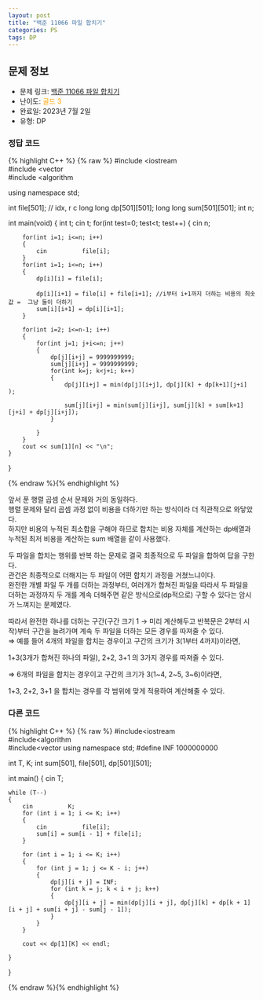 ```yaml
---
layout: post
title: "백준 11066 파일 합치기"
categories: PS
tags: DP
---
```


## 문제 정보
- 문제 링크: [백준 11066 파일 합치기](https://www.acmicpc.net/problem/11066)
- 난이도: <span style="color:#FFA500">골드 3</span>
- 완료일: 2023년 7월 2일
- 유형: DP

### 정답 코드

{% highlight C++ %} {% raw %}
#include <iostream	
#include <vector	
#include <algorithm	

using namespace std;

int file[501]; // idx, r c
long long dp[501][501];
long long sum[501][501];
int n;

int main(void)
{
	int t;
	cin 		 t;
	for(int test=0; test<t; test++)
	{
		cin 		 n;

		for(int i=1; i<=n; i++)
		{
			cin 		 file[i];
		}
		for(int i=1; i<=n; i++)
		{
			dp[i][i] = file[i];

			dp[i][i+1] = file[i] + file[i+1]; //i부터 i+1까지 더하는 비용의 최솟값 =	 그냥 둘이 더하기
			sum[i][i+1] = dp[i][i+1];
		}	

		for(int i=2; i<=n-1; i++)
		{
			for(int j=1; j+i<=n; j++)
			{
				dp[j][i+j] = 9999999999;
				sum[j][i+j] = 9999999999;
				for(int k=j; k<j+i; k++)
				{
					dp[j][i+j] = min(dp[j][i+j], dp[j][k] + dp[k+1][j+i] );

					sum[j][i+j] = min(sum[j][i+j], sum[j][k] + sum[k+1][j+i] + dp[j][i+j]);
				}

			}
		}
		cout << sum[1][n] << "\n";		
	}
	
	

}

{% endraw %}{% endhighlight %}

앞서 푼 행렬 곱셈 순서 문제와 거의 동일하다.  
행렬 문제와 달리 곱셈 과정 없이 비용을 더하기만 하는 방식이라 더 직관적으로 와닿았다.  
하지만 비용의 누적된 최소합을 구해야 하므로 합치는 비용 자체를 계산하는 dp배열과 누적된 최저 비용을 계산하는 sum 배열을 같이 사용했다.  

두 파일을 합치는 행위를 반복 하는 문제로 결국 최종적으로 두 파일을 합하여 답을 구한다.  
관건은 최종적으로 더해지는 두 파일이 어떤 합치기 과정을 거쳤느냐이다.  
완전한 개별 파일 두 개를 더하는 과정부터, 여러개가 합쳐진 파일을 따라서 두 파일을 더하는 과정까지 두 개를 계속 더해주면 같은 방식으로(dp적으로) 구할 수 있다는 암시가 느껴지는 문제였다.  

따라서 완전한 하나를 더하는 구간(구간 크기 1 → 미리 계산해두고 반복문은 2부터 시작)부터 구간을 늘려가며 계속 두 파일을 더하는 모든 경우를 따져줄 수 있다.  
⇒ 예를 들어 4개의 파일을 합치는 경우이고 구간의 크기가 3(1부터 4까지)이라면,  

1+3(3개가 합쳐진 하나의 파일), 2+2, 3+1 의 3가지 경우를 따져줄 수 있다. 

⇒ 6개의 파일을 합치는 경우이고 구간의 크기가 3(1~4, 2~5, 3~6)이라면,

1+3, 2+2, 3+1 을 합치는 경우를 각 범위에 맞게 적용하여 계산해줄 수 있다.  
  

### 다른 코드

{% highlight C++ %} {% raw %}
#include<iostream	
#include<algorithm	
#include<vector	
using namespace std;
#define INF 1000000000

int T, K;
int sum[501], file[501], dp[501][501];

int main()
{
	cin 		 T;

	while (T--)
	{
		cin 		 K;
		for (int i = 1; i <= K; i++)
		{
			cin 		 file[i];
			sum[i] = sum[i - 1] + file[i];
		}

		for (int i = 1; i <= K; i++)
		{
			for (int j = 1; j <= K - i; j++)
			{
				dp[j][i + j] = INF;
				for (int k = j; k < i + j; k++)
				{
					dp[j][i + j] = min(dp[j][i + j], dp[j][k] + dp[k + 1][i + j] + sum[i + j] - sum[j - 1]);
				}
			}
		}

		cout << dp[1][K] << endl;

	}

}

{% endraw %}{% endhighlight %}
